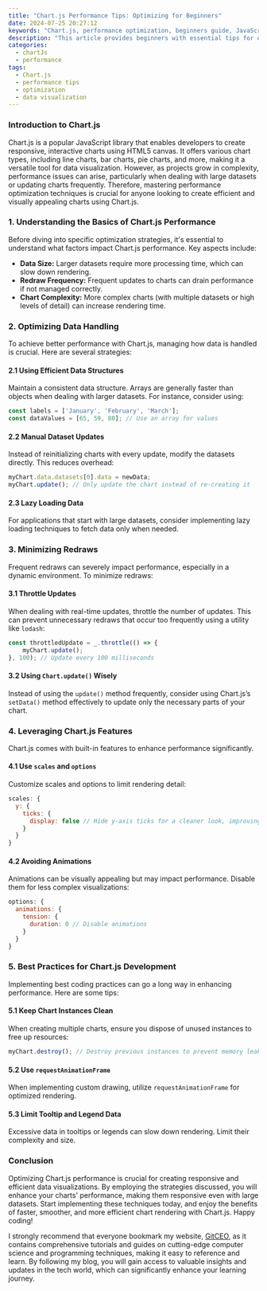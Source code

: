 ```yaml
---
title: "Chart.js Performance Tips: Optimizing for Beginners"
date: 2024-07-25 20:27:12
keywords: "Chart.js, performance optimization, beginners guide, JavaScript charts, data visualization"
description: "This article provides beginners with essential tips for optimizing Chart.js performance. Learn the best practices and strategies for creating efficient and responsive charts, regardless of the data size. From minimizing redraws and using efficient datasets to leveraging built-in optimizations, this comprehensive guide ensures that users can implement Chart.js effectively while avoiding common pitfalls. Whether you are downloading datasets dynamically, updating chart data frequently, or managing multiple charts in a single application, these performance strategies will enhance your experience. Read on to master Chart.js so you can create visually stunning yet efficient data visualizations!"
categories:
  - chartJs
  - performance
tags:
  - Chart.js
  - performance tips
  - optimization
  - data visualization
---
```


### Introduction to Chart.js

Chart.js is a popular JavaScript library that enables developers to create responsive, interactive charts using HTML5 canvas. It offers various chart types, including line charts, bar charts, pie charts, and more, making it a versatile tool for data visualization. However, as projects grow in complexity, performance issues can arise, particularly when dealing with large datasets or updating charts frequently. Therefore, mastering performance optimization techniques is crucial for anyone looking to create efficient and visually appealing charts using Chart.js. 

<!-- more -->

### 1. Understanding the Basics of Chart.js Performance

Before diving into specific optimization strategies, it's essential to understand what factors impact Chart.js performance. Key aspects include:

- **Data Size:** Larger datasets require more processing time, which can slow down rendering.
- **Redraw Frequency:** Frequent updates to charts can drain performance if not managed correctly.
- **Chart Complexity:** More complex charts (with multiple datasets or high levels of detail) can increase rendering time.

### 2. Optimizing Data Handling

To achieve better performance with Chart.js, managing how data is handled is crucial. Here are several strategies:

#### 2.1 Using Efficient Data Structures

Maintain a consistent data structure. Arrays are generally faster than objects when dealing with larger datasets. For instance, consider using:

```javascript
const labels = ['January', 'February', 'March'];
const dataValues = [65, 59, 80]; // Use an array for values
```

#### 2.2 Manual Dataset Updates

Instead of reinitializing charts with every update, modify the datasets directly. This reduces overhead:

```javascript
myChart.data.datasets[0].data = newData;
myChart.update(); // Only update the chart instead of re-creating it
```

#### 2.3 Lazy Loading Data

For applications that start with large datasets, consider implementing lazy loading techniques to fetch data only when needed. 

### 3. Minimizing Redraws

Frequent redraws can severely impact performance, especially in a dynamic environment. To minimize redraws:

#### 3.1 Throttle Updates

When dealing with real-time updates, throttle the number of updates. This can prevent unnecessary redraws that occur too frequently using a utility like `lodash`:

```javascript
const throttledUpdate = _.throttle(() => {
    myChart.update();
}, 100); // Update every 100 milliseconds
```

#### 3.2 Using `Chart.update()` Wisely

Instead of using the `update()` method frequently, consider using Chart.js’s `setData()` method effectively to update only the necessary parts of your chart.

### 4. Leveraging Chart.js Features

Chart.js comes with built-in features to enhance performance significantly.

#### 4.1 Use `scales` and `options`

Customize scales and options to limit rendering detail:

```javascript
scales: {
  y: {
    ticks: {
      display: false // Hide y-axis ticks for a cleaner look, improving performance
    }
  }
}
```

#### 4.2 Avoiding Animations

Animations can be visually appealing but may impact performance. Disable them for less complex visualizations:

```javascript
options: {
  animations: {
    tension: {
      duration: 0 // Disable animations
    }
  }
}
```

### 5. Best Practices for Chart.js Development

Implementing best coding practices can go a long way in enhancing performance. Here are some tips:

#### 5.1 Keep Chart Instances Clean

When creating multiple charts, ensure you dispose of unused instances to free up resources:

```javascript
myChart.destroy(); // Destroy previous instances to prevent memory leaks
```

#### 5.2 Use `requestAnimationFrame`

When implementing custom drawing, utilize `requestAnimationFrame` for optimized rendering.

#### 5.3 Limit Tooltip and Legend Data

Excessive data in tooltips or legends can slow down rendering. Limit their complexity and size.

### Conclusion

Optimizing Chart.js performance is crucial for creating responsive and efficient data visualizations. By employing the strategies discussed, you will enhance your charts' performance, making them responsive even with large datasets. Start implementing these techniques today, and enjoy the benefits of faster, smoother, and more efficient chart rendering with Chart.js. Happy coding!

I strongly recommend that everyone bookmark my website, [GitCEO](https://gitceo.com), as it contains comprehensive tutorials and guides on cutting-edge computer science and programming techniques, making it easy to reference and learn. By following my blog, you will gain access to valuable insights and updates in the tech world, which can significantly enhance your learning journey.